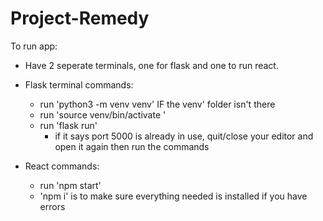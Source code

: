# Project-Remedy

To run app:
- Have 2 seperate terminals, one for flask and one to run react.

- Flask terminal commands: 
    - run 'python3 -m venv venv' IF the venv' folder isn't there
    - run 'source venv/bin/activate '
    - run 'flask run'
        - if it says port 5000 is already in use, quit/close your editor and open it again then run the commands

- React commands:
    - run 'npm start'
    - 'npm i' is to make sure everything needed is installed if you have errors
